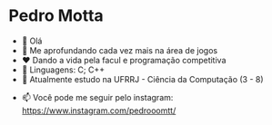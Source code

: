 <h1>Pedro Motta</h1>

- 👋 Olá
- 👀 Me aprofundando cada vez mais na área de jogos
- ❤️ Dando a vida pela facul e programação competitiva
- 📓 Linguagens: C; C++
- 🌱 Atualmente estudo na UFRRJ - Ciência da Computação (3 - 8)
<!-- - 💞️ I’m looking to collaborate on ... -->
- 📫 Você pode me seguir pelo instagram: https://www.instagram.com/pedrooomtt/

<!---
PedroCMotta-oficial/PedroCMotta-oficial is a ✨ special ✨ repository because its `README.md` (this file) appears on your GitHub profile.
You can click the Preview link to take a look at your changes.
--->
